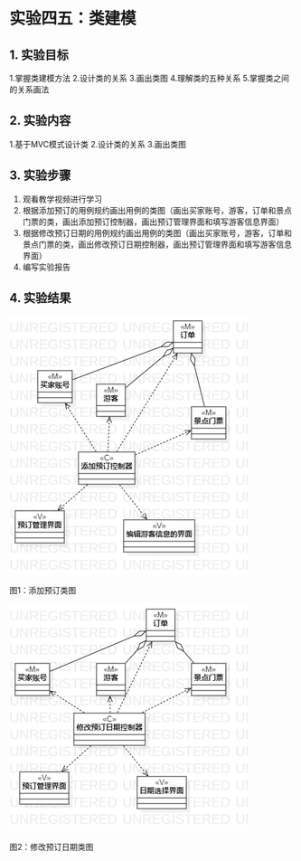 # 实验四五：类建模

## 1. 实验目标
 1.掌握类建模方法
 2.设计类的关系
 3.画出类图
 4.理解类的五种关系
 5.掌握类之间的关系画法

## 2. 实验内容
 1.基于MVC模式设计类
 2.设计类的关系
 3.画出类图
 
## 3. 实验步骤
  1. 观看教学视频进行学习
  2. 根据添加预订的用例规约画出用例的类图（画出买家账号，游客，订单和景点门票的类，画出添加预订控制器，画出预订管理界面和填写游客信息界面）
  3. 根据修改预订日期的用例规约画出用例的类图（画出买家账号，游客，订单和景点门票的类，画出修改预订日期控制器，画出预订管理界面和填写游客信息界面）
  4. 编写实验报告 
 
## 4. 实验结果

 ![类图](./Lab_4ClassDiagram1.jpg)

图1：添加预订类图

![类图](./Lab_4ClassDiagram2.jpg)

图2：修改预订日期类图
